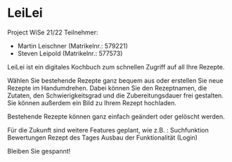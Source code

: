 # LeiLei
Project WiSe 21/22
Teilnehmer:
- Martin Leischner (Matrikelnr.: 579221)
- Steven Leipold (Matrikelnr.: 577573)

LeiLei ist ein digitales Kochbuch zum schnellen Zugriff auf all Ihre Rezepte.

Wählen Sie bestehende Rezepte ganz bequem aus oder erstellen 
Sie neue Rezepte im Handumdrehen. 
Dabei können Sie den Rezeptnamen, die Zutaten, 
den Schwierigkeitsgrad und die Zubereitungsdauer frei gestalten.
Sie können außerdem ein Bild zu Ihrem Rezept hochladen.

Bestehende Rezepte können ganz einfach geändert oder gelöscht werden.

Für die Zukunft sind weitere Features geplant, wie z.B. :
Suchfunktion
Bewertungen
Rezept des Tages
Ausbau der Funktionalität (Login)

Bleiben Sie gespannt!



